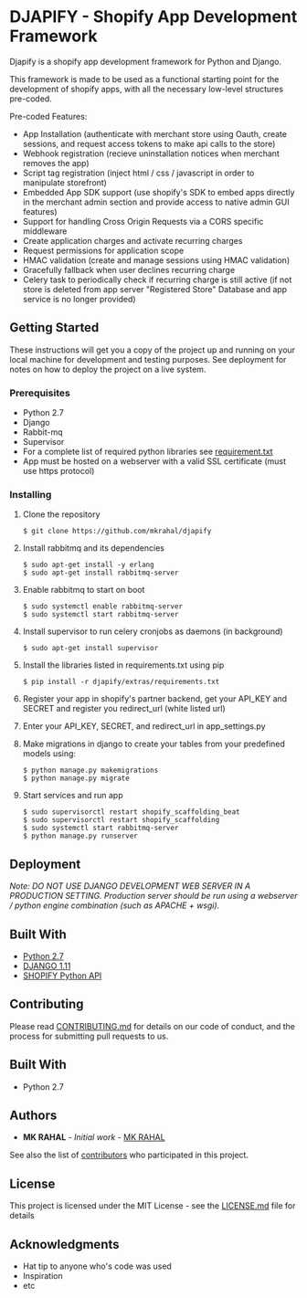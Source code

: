 # DJAPIFY - Shopify App Development Framework

Djapify is a shopify app development framework for Python and Django.

This framework is made to be used as a functional starting point for the development of shopify apps, with all the necessary low-level structures pre-coded. 

Pre-coded Features:

-  App Installation (authenticate with merchant store using Oauth, create sessions, and request access tokens to make api calls to the store)
-  Webhook registration (recieve uninstallation notices when merchant removes the app)
-  Script tag registration (inject html / css / javascript in order to manipulate storefront) 
-  Embedded App SDK support (use shopify's SDK to embed apps directly in the merchant admin section and provide access to native admin GUI features)
-  Support for handling Cross Origin Requests via a CORS specific middleware
-  Create application charges and activate recurring charges
-  Request permissions for application scope
-  HMAC validation (create and manage sessions using HMAC validation)
-  Gracefully fallback when user declines recurring charge
-  Celery task to periodically check if recurring charge is still active (if not store is deleted from app server "Registered Store" Database and     app service is no longer provided)



## Getting Started

These instructions will get you a copy of the project up and running on your local machine for development and testing purposes. See deployment for notes on how to deploy the project on a live system.

### Prerequisites

* Python 2.7
* Django
* Rabbit-mq
* Supervisor
* For a complete list of required python libraries see [requirement.txt]()
* App must be hosted on a webserver with a valid SSL certificate (must use https protocol)

### Installing

1. Clone the repository 
	```
	$ git clone https://github.com/mkrahal/djapify
	```

2. Install rabbitmq and its dependencies
	```
	$ sudo apt-get install -y erlang
	$ sudo apt-get install rabbitmq-server
	```

3. Enable rabbitmq to start on boot
	```
	$ sudo systemctl enable rabbitmq-server
	$ sudo systemctl start rabbitmq-server 
	```

4. Install supervisor to run celery cronjobs as daemons (in background)
	```
	$ sudo apt-get install supervisor
	```

5. Install the libraries listed in requirements.txt using pip
	```
	$ pip install -r djapify/extras/requirements.txt
	```

6. Register your app in shopify's partner backend, get your API_KEY and SECRET and register you redirect_url (white listed url)

7. Enter your API_KEY, SECRET, and redirect_url in app_settings.py 

8. Make migrations in django to create your tables from your predefined models using:
   	```
	$ python manage.py makemigrations
	$ python manage.py migrate 
	```
9. Start services and run app
	```
	$ sudo supervisorctl restart shopify_scaffolding_beat
	$ sudo supervisorctl restart shopify_scaffolding
	$ sudo systemctl start rabbitmq-server
	$ python manage.py runserver
	```
	
## Deployment

*Note: DO NOT USE DJANGO DEVELOPMENT WEB SERVER IN A PRODUCTION SETTING. Production server should be run using a webserver / python engine combination (such as APACHE + wsgi).*

## Built With

* [Python 2.7](https://www.python.org/)
* [DJANGO 1.11](https://www.djangoproject.com/)
* [SHOPIFY Python API](https://github.com/Shopify/shopify_python_api)

## Contributing

Please read [CONTRIBUTING.md]() for details on our code of conduct, and the process for submitting pull requests to us.


## Built With

* Python 2.7

## Authors

* **MK RAHAL** - *Initial work* - [MK RAHAL](https://github.com/mkrahal)

See also the list of [contributors](https://github.com/your/project/contributors) who participated in this project.

## License

This project is licensed under the MIT License - see the [LICENSE.md](LICENSE.md) file for details

## Acknowledgments

* Hat tip to anyone who's code was used
* Inspiration
* etc

